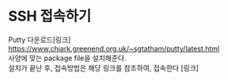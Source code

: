 # SSH 접속하기
Putty 다운로드[링크]</br>
https://www.chiark.greenend.org.uk/~sgtatham/putty/latest.html </br>
사양에 맞는 package file을 설치해준다.</br>
설치가 끝난 후, 접속방법은 해당 링크를 참조하여, 접속한다 [링크]
